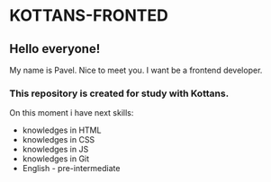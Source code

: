 # KOTTANS-FRONTED

## Hello everyone!

My name is Pavel. Nice to meet you. I want be a frontend developer.

### This repository is created for study with Kottans.

On this moment i have next skills:

- knowledges in HTML
- knowledges in CSS
- knowledges in JS
- knowledges in Git
- English - pre-intermediate
